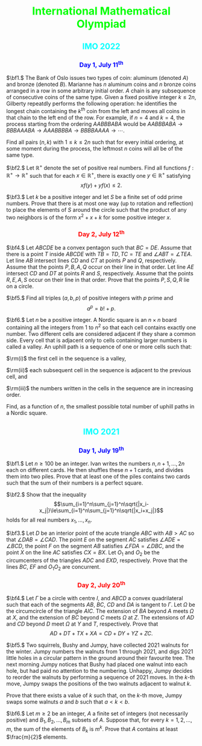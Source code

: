 <font align=center color=00ff00>

# $\text{International Mathematical Olympiad}$

</font>

<font align=center color=00ffff>

## $\text{IMO 2022}$

</font>

<font align=center color=0000ff>

### $\text{Day 1, July}~11^\mathrm{th}$

</font>

$\bf1.$ The Bank of Oslo issues two types of coin: aluminum (denoted $A$) and bronze (denoted $B$). Marianne has $n$ aluminum coins and $n$ bronze coins arranged in a row in some arbitrary initial order. $A$ chain is any subsequence of consecutive coins of the same type. Given a fixed positive integer $k\le2n$, Gilberty repeatdly performs the following operation: he identifies the longest chain containing the $k^{th}$ coin from the left and moves all coins in that chain to the left end of the row. For example, if $n=4$ and $k=4$, the process starting from the ordering $AABBBABA$ would be $AABBBABA\to{BBBAAABA}\to{AAABBBBA}\to{BBBBAAAA}\to\cdots$.

Find all pairs $(n,k)$ with $1\le{k}\le2n$ such that for every initial ordering, at some moment during the process, the leftmost $n$ coins will all be of the same type.

$\bf2.$ Let $\mathbb{R}^+$ denote the set of positive real numbers. Find all functions $f:\mathbb{R}^+\to\mathbb{R}^+$ such that for each $x\in\mathbb{R}^+$, there is exactly one $y\in\mathbb{R}^+$ satisfying $$xf(y)+yf(x)\le2.$$

$\bf3.$ Let $k$ be a positive integer and let $S$ be a finite set of odd prime numbers. Prove that there is at most one way (up to rotation and reflection) to place the elements of $S$ around the circle such that the product of any two neighbors is of the form $x^2+x+k$ for some positive integer $x$.

<font align=center color=ff0000>

### $\text{Day 2, July}~12^\mathrm{th}$

</font>

$\bf4.$ Let $ABCDE$ be a convex pentagon such that $BC=DE$. Assume that there is a point $T$ inside $ABCDE$ with $TB=TD,TC=TE$ and $\angle{ABT}=\angle{TEA}$. Let line $AB$ intersect lines $CD$ and $CT$ at points $P$ and $Q$, respectively. Assume that the points $P,B,A,Q$ occur on their line in that order. Let line $AE$ intersect $CD$ and $DT$ at points $R$ and $S$, respectively. Assume that the points $R,E,A,S$ occur on their line in that order. Prove that the points $P,S,Q,R$ lie on a circle.

$\bf5.$ Find all triples $(a,b,p)$ of positive integers with $p$ prime and $$a^p=b!+p.$$

$\bf6.$ Let $n$ be a positive integer. A Nordic square is an $n\times{n}$ board containing all the integers from $1$ to $n^2$ so that each cell contains exactly one number. Two different cells are considered adjacent if they share a common side. Every cell that is adjacent only to cells containing larger numbers is called a valley. An uphill path is a sequence of one or more cells such that:

$\rm(i)$ the first cell in the sequence is a valley,

$\rm(ii)$ each subsequent cell in the sequence is adjacent to the previous cell, and

$\rm(iii)$ the numbers written in the cells in the sequence are in increasing order.

Find, as a function of $n$, the smallest possible total number of uphill paths in a Nordic square.

<font align=center color=00ffff>

## $\text{IMO 2021}$

</font>

<font align=center color=0000ff>

### $\text{Day 1, July}~19^\mathrm{th}$

</font>

$\bf1.$ Let $n\ge100$ be an integer. Ivan writes the numbers $n,n+1,\dots,2n$ each on different cards. He then shuffles these $n+1$ cards, and divides them into two piles. Prove that at least one of the piles contains two cards such that the sum of their numbers is a perfect square.

$\bf2.$ Show that the inequality $$\sum_{i=1}^n\sum_{j=1}^n\sqrt{|x_i-x_j|}\le\sum_{i=1}^n\sum_{j=1}^n\sqrt{|x_i+x_j|}$$ holds for all real numbers $x_1,\dots,x_n$.

$\bf3.$ Let $D$ be an interior point of the acute triangle $ABC$ with $AB>AC$ so that $\angle{DAB}=\angle{CAD}$. The point $E$ on the segment $AC$ satisfies $\angle{ADE}=\angle{BCD}$, the point $F$ on the segment $AB$ satisfies $\angle{FDA}=\angle{DBC}$, and the point $X$ on the line $AC$ satisfies $CX=BX$. Let $O_1$ and $O_2$ be the circumcenters of the triangles $ADC$ and $EXD$, respectively. Prove that the lines $BC$, $EF$ and $O_1O_2$ are concurrent.

<font align=center color=ff0000>

### $\text{Day 2, July}~20^\mathrm{th}$

</font>

$\bf4.$ Let $\Gamma$ be a circle with centre $I$, and $ABCD$ a convex quadrilateral such that each of the segments $AB$, $BC$, $CD$ and $DA$ is tangent to $\Gamma$. Let $\Omega$ be the circumcircle of the triangle $AIC$. The extension of $BA$ beyond $A$ meets $\Omega$ at $X$, and the extension of $BC$ beyond $C$ meets $\Omega$ at $Z$. The extensions of $AD$ and $CD$ beyond $D$ meet $\Omega$ at $Y$ and $T$, respectively. Prove that $$AD+DT+TX+XA=CD+DY+YZ+ZC.$$

$\bf5.$ Two squirrels, Bushy and Jumpy, have collected $2021$ walnuts for the winter. Jumpy numbers the walnuts from $1$ through $2021$, and digs $2021$ little holes in a circular pattern in the ground around their favourite tree. The next morning Jumpy notices that Bushy had placed one walnut into each hole, but had paid no attention to the numbering. Unhappy, Jumpy decides to reorder the walnuts by performing a sequence of $2021$ moves. In the $k$-th move, Jumpy swaps the positions of the two walnuts adjacent to walnut $k$.

Prove that there exists a value of $k$ such that, on the $k$-th move, Jumpy swaps some walnuts $a$ and $b$ such that $a<k<b$.

$\bf6.$ Let $m\ge2$ be an integer, $A$ a finite set of integers (not necessarily positive) and $B_1,B_2,\dots,B_m$ subsets of $A$. Suppose that, for every $k=1,2,\dots,m$, the sum of the elements of $B_k$ is $m^k$. Prove that $A$ contains at least $\frac{m}{2}$ elements.
